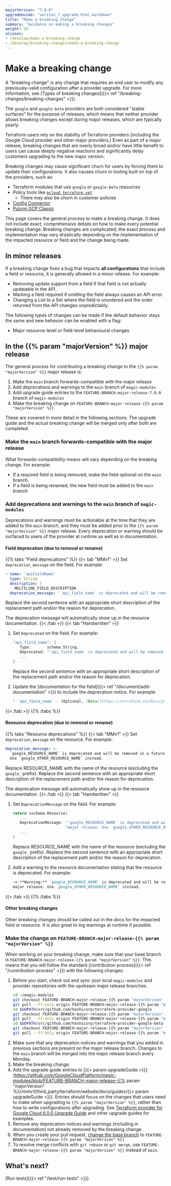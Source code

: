 ```yaml
---
majorVersion: "7.0.0"
upgradeGuide: "version_7_upgrade.html.markdown"
title: "Make a breaking change"
summary: "Guidance on making a breaking changes"
weight: 20
aliases:
- /develop/make-a-breaking-change
- /develop/breaking-changes/make-a-breaking-change
---
```


# Make a breaking change

A "breaking change" is any change that requires an end user to modify any
previously-valid configuration after a provider upgrade. For more information,
see [Types of breaking changes]({{< ref "/breaking-changes/breaking-changes" >}}).

The `google` and `google-beta` providers are both considered "stable surfaces"
for the purpose of releases, which means that neither provider allows breaking
changes except during major releases, which are typically yearly.

Terraform users rely on the stability of Terraform providers (including the
Google Cloud provider and other major providers.) Even as part of a major
release, breaking changes that are overly broad and/or have little benefit to
users can cause deeply negative reactions and significantly delay customers
upgrading to the new major version.

Breaking changes may cause significant churn for users by forcing them to
update their configurations. It also causes churn in tooling built on top of
the providers, such as:

* Terraform modules that use `google` or `google-beta` resources
* Policy tools like [`gcloud terraform vet`](https://cloud.google.com/docs/terraform/policy-validation/quickstart)
  * There may also be churn in customer policies
* [Config Connector](https://cloud.google.com/config-connector/docs/overview)
* [Pulumi GCP Classic](https://www.pulumi.com/registry/packages/gcp/)

This page covers the general process to make a breaking change. It does not
include exact, comprehensive details on how to make every potential breaking
change. Breaking changes are complicated; the exact process and implementation
may vary drastically depending on the implementation of the impacted resource
or field and the change being made.

## In minor releases

If a breaking change fixes a bug that impacts **all configurations** that
include a field or resource, it is generally allowed in a minor release. For
example:

* Removing update support from a field if that field is not actually updatable
  in the API.
* Marking a field required if omitting the field always causes an API error.
* Changing a List to a Set where the field is unordered and the order
  returned from the API changes unpredictably.

The following types of changes can be made if the default behavior stays the
same and new behavior can be enabled with a flag:

* Major resource-level or field-level behavioural changes

## In the {{% param "majorVersion" %}} major release

The general process for contributing a breaking change to the
`{{% param "majorVersion" %}}` major release is:

1. Make the `main` branch forwards-compatible with the major release
2. Add deprecations and warnings to the `main` branch of `magic-modules`
3. Add upgrade guide entries to the `FEATURE-BRANCH-major-release-7.0.0` branch of `magic-modules`
4. Make the breaking change on `FEATURE-BRANCH-major-release-{{% param "majorVersion" %}}`

These are covered in more detail in the following sections. The upgrade guide
and the actual breaking change will be merged only after both are completed.

### Make the `main` branch forwards-compatible with the major release

What forwards-compatibility means will vary depending on the breaking change. For example:

* If a required field is being removed, make the field optional
  on the `main` branch.
* If a field is being renamed, the new field must be added to the `main` branch


### Add deprecations and warnings to the `main` branch of `magic-modules`

Deprecations and warnings must be actionable at the time that they are added
to the `main` branch, and they must be added prior to the `{{% param "majorVersion" %}}`
major release. Every deprecation or warning should be surfaced to users of the
provider at runtime as well as in documentation.

#### Field deprecation (due to removal or rename)

{{% tabs "Field deprecations" %}}
{{< tab "MMv1" >}}
Set `deprecation_message` on the field. For example:

```yaml
- name: 'apiFieldName'
  type: String
  description: |
    MULTILINE_FIELD_DESCRIPTION
  deprecation_message: '`api_field_name` is deprecated and will be removed in a future major release. Use `other_field_name` instead.'
```

Replace the second sentence with an appropriate short description of the replacement path and/or the reason for
deprecation.

The deprecation message will automatically show up in the resource documentation.
{{< /tab >}}
{{< tab "Handwritten" >}}
1. Set `Deprecated` on the field. For example:

   ```go
   "api_field_name": {
      Type:       schema.String,
      Deprecated: "`api_field_name` is deprecated and will be removed in a future major release. Use `other_field_name` instead.",
      ...
   }
   ```
   Replace the second sentence with an appropriate short description of the replacement path and/or the reason for
   deprecation.
2. Update the [documentation for the field]({{< ref "/document/add-documentation" >}}) to include the deprecation notice. For example:

   ```markdown
   * `api_field_name` - (Optional, [Beta](https://terraform.io/docs/providers/google/guides/provider_versions.html), Deprecated) FIELD_DESCRIPTION. `api_field_name` is deprecated and will be removed in a future major release. Use `other_field_name` instead.
   ```
{{< /tab >}}
{{% /tabs %}}

#### Resource deprecation (due to removal or rename)

{{% tabs "Resource deprecations" %}}
{{< tab "MMv1" >}}
Set `deprecation_message` on the resource. For example:

```yaml
deprecation_message: >-
  `google_RESOURCE_NAME` is deprecated and will be removed in a future major release.
  Use `google_OTHER_RESOURCE_NAME` instead.
```

Replace RESOURCE_NAME with the name of the resource (excluding the `google_` prefix). Replace the
second sentence with an appropriate short description of the replacement path and/or the reason for
deprecation.

The deprecation message will automatically show up in the resource documentation.
{{< /tab >}}
{{< tab "Handwritten" >}}
1. Set `DeprecationMessage` on the field. For example:

   ```go
   return &schema.Resource{
      ...
      DeprecationMessage: "`google_RESOURCE_NAME` is deprecated and will be removed in a future " +
                          "major release. Use `google_OTHER_RESOURCE_NAME` instead.",
      ...
   }
   ```

   Replace RESOURCE_NAME with the name of the resource (excluding the `google_` prefix). Replace the
   second sentence with an appropriate short description of the replacement path and/or the reason for
   deprecation.
2. Add a warning to the resource documentation stating that the resource is deprecated. For example:
   ```markdown
   ~> **Warning:** `google_RESOURCE_NAME` is deprecated and will be removed in a future
   major release. Use `google_OTHER_RESOURCE_NAME` instead.
   ```
{{< /tab >}}
{{% /tabs %}}

#### Other breaking changes

Other breaking changes should be called out in the docs for the impacted field
or resource. It is also great to log warnings at runtime if possible.

### Make the change on `FEATURE-BRANCH-major-release-{{% param "majorVersion" %}}`

When working on your breaking change, make sure that your base branch
is `FEATURE-BRANCH-major-release-{{% param "majorVersion" %}}`. This
means that you will follow the standard
[contribution process]({{< ref "/contribution-process" >}})
with the following changes:

1. Before you start, check out and sync your local `magic-modules` and provider
   repositories with the upstream major release branches.
   ```bash
   cd ~/magic-modules
   git checkout FEATURE-BRANCH-major-release-{{% param "majorVersion" %}}
   git pull --ff-only origin FEATURE-BRANCH-major-release-{{% param "majorVersion" %}}
   cd $GOPATH/src/github.com/hashicorp/terraform-provider-google
   git checkout FEATURE-BRANCH-major-release-{{% param "majorVersion" %}}
   git pull --ff-only origin FEATURE-BRANCH-major-release-{{% param "majorVersion" %}}
   cd $GOPATH/src/github.com/hashicorp/terraform-provider-google-beta
   git checkout FEATURE-BRANCH-major-release-{{% param "majorVersion" %}}
   git pull --ff-only origin FEATURE-BRANCH-major-release-{{% param "majorVersion" %}}
   ```
1. Make sure that any deprecation notices and warnings that you added in previous sections
   are present on the major release branch. Changes to the `main` branch will be
   merged into the major release branch every Monday.
1. Make the breaking change.
1. Add the upgrade guide entries to
[{{< param upgradeGuide >}}](https://github.com/GoogleCloudPlatform/magic-modules/blob/FEATURE-BRANCH-major-release-{{% param "majorVersion" %}}/mmv1/third_party/terraform/website/docs/guides/{{< param upgradeGuide >}}). Entries should focus on the changes that users need to make when upgrading
to `{{% param "majorVersion" %}}`, rather than how to write configurations
after upgrading. See [Terraform provider for Google Cloud 6.0.0 Upgrade Guide](https://registry.terraform.io/providers/hashicorp/google/latest/docs/guides/version_6_upgrade)
and other upgrade guides for examples.
1. Remove any deprecation notices and warnings (including in documentation) not already removed by the breaking change.
1. When you create your pull request,
   [change the base branch](https://docs.github.com/en/pull-requests/collaborating-with-pull-requests/proposing-changes-to-your-work-with-pull-requests/changing-the-base-branch-of-a-pull-request)
   to `FEATURE-BRANCH-major-release-{{% param "majorVersion" %}}`
1. To resolve merge conflicts with `git rebase` or `git merge`, use `FEATURE-BRANCH-major-release-{{% param "majorVersion" %}}` instead of `main`.

## What's next?

[Run tests]({{< ref "/test/run-tests" >}})
